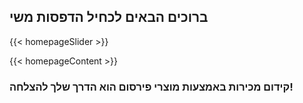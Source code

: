 ## ברוכים הבאים לכחיל הדפסות משי

{{< homepageSlider >}}

{{< homepageContent >}}

### קידום מכירות באמצעות מוצרי פירסום הוא הדרך שלך להצלחה!
